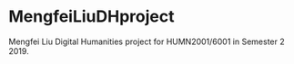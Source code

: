 # MengfeiLiuDHproject
Mengfei Liu Digital Humanities project for HUMN2001/6001 in Semester 2 2019. 
